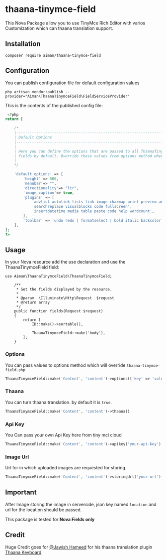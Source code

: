 # thaana-tinymce-field
This Nova Package allow you to use TinyMce Rich Editor with varios Customization which can thaana translation support.

## Installation
```
composer require aiman/thaana-tinymce-field
```

## Configuration
You can publish configuration file for default configuration values
```
php artisan vendor:publish --provider="Aiman\ThaanaTinymceField\FieldServiceProvider"
```

This is the contents of the published config file:
``` PHP
 <?php
return [

    /*
    |--------------------------------------------------------------------------
    | Default Options
    |--------------------------------------------------------------------------
    |
    | Here you can define the options that are passed to all ThaanaTinymceField
    | fields by default. Override these values from options method when using fields.
    |
    */

    'default_options' => [
        'height' => 500,
        'menubar'=> "",
        'directionality'=> "ltr",
        'image_caption'=> true,
        'plugins' => [
            'advlist autolink lists link image charmap print preview anchor',
            'searchreplace visualblocks code fullscreen',
            'insertdatetime media table paste code help wordcount',
        ],
        'toolbar' => 'undo redo | formatselect | bold italic backcolor | alignleft aligncenter alignright alignjustify | ullist numlist outdent indent | removeformat | help | image',
    ],
];
?>
```

## Usage
In your Nova resource add the use declaration and use the ThaanaTinymceField field:
```
use Aiman\ThaanaTinymceField\ThaanaTinymceField;

    /**
     * Get the fields displayed by the resource.
     *
     * @param  \Illuminate\Http\Request  $request
     * @return array
     */
    public function fields(Request $request)
    {
        return [
            ID::make()->sortable(),

            ThaanaTinymceField::make('body'),
        ];
    }
```

### Options

You can pass values to options method which will override `thaana-tinymce-field.php`
``` PHP
ThaanaTinymceField::make('Content', 'content')->options(['key' => 'value'])
```

### Thaana
You can turn thaana translation. by default it is `true`.
``` PHP
ThaanaTinymceField::make('Content', 'content')->thaana()
```

### Api Key
You Can pass your own Api Key here from tiny mci cloud
``` PHP
ThaanaTinymceField::make('Content', 'content')->apikey('your-api-key')
```

### Image Url
Url for in which uploaded images are requested for storing. 
``` PHP
ThaanaTinymceField::make('Content', 'content')->storingUrl('your-url')
```

## Important
After Image storing the image in serverside, json key named `location` and url for the location should be passed.

This package is tested for **Nova Fields only**


## Credit
Huge Credit goes for [@Jawish Hameed](https://github.com/jawish) for his thaana translation plugin [Thaana Keyboard](https://github.com/jawish/jtk)
